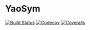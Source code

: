 # YaoSym

[![Build Status](https://travis-ci.com/Roger-luo/YaoSym.jl.svg?branch=master)](https://travis-ci.com/Roger-luo/YaoSym.jl)
[![Codecov](https://codecov.io/gh/Roger-luo/YaoSym.jl/branch/master/graph/badge.svg)](https://codecov.io/gh/Roger-luo/YaoSym.jl)
[![Coveralls](https://coveralls.io/repos/github/Roger-luo/YaoSym.jl/badge.svg?branch=master)](https://coveralls.io/github/Roger-luo/YaoSym.jl?branch=master)
